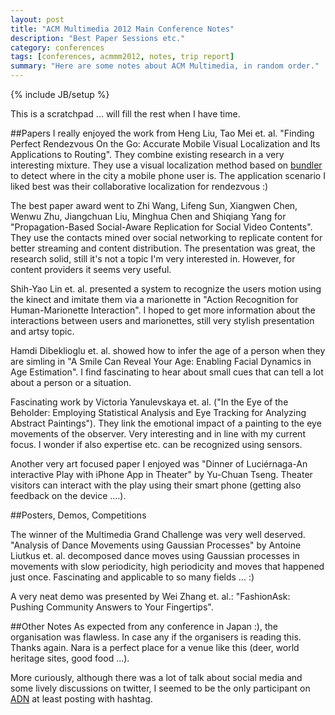 ```yaml
---
layout: post
title: "ACM Multimedia 2012 Main Conference Notes"
description: "Best Paper Sessions etc."
category: conferences 
tags: [conferences, acmmm2012, notes, trip report]
summary: "Here are some notes about ACM Multimedia, in random order."
---
```

{% include JB/setup %}

This is a scratchpad ... will fill the rest when I have time.

##Papers
I really enjoyed the work from Heng Liu, Tao Mei et. al.
"Finding Perfect Rendezvous On the Go: Accurate Mobile Visual Localization and Its Applications to Routing".
They combine existing research in a very interesting mixture. They use a visual localization method 
based on [bundler](http://phototour.cs.washington.edu/bundler/) to detect where in the city
a mobile phone user is. The application scenario I liked best was their collaborative localization 
for rendezvous :)

The best paper award went to Zhi Wang, Lifeng Sun, Xiangwen Chen, Wenwu Zhu, Jiangchuan Liu, Minghua Chen and Shiqiang Yang for "Propagation-Based Social-Aware Replication for Social Video Contents". They use the contacts mined over 
social networking to replicate content for better streaming and content distribution. 
The presentation was great, the research solid, still it's not a topic I'm very interested in. However, for content providers it seems very useful.

Shih-Yao Lin et. al. presented a system to recognize the users motion using the kinect and imitate them via a 
marionette in "Action Recognition for Human-Marionette Interaction". I hoped to get more information
about the interactions between users and marionettes, still very stylish presentation and artsy topic.

Hamdi Dibeklioglu et. al. showed how to infer the age of a person when they are simling in "A Smile Can Reveal Your Age: Enabling Facial Dynamics in Age Estimation". I find fascinating to hear about small cues that can
tell a lot about a person or a situation.

Fascinating work by Victoria Yanulevskaya et. al. ("In the Eye of the Beholder: Employing Statistical Analysis and Eye Tracking for Analyzing Abstract Paintings"). They link the emotional impact of a painting to the eye movements
of the observer. Very interesting and in line with my current focus. I wonder if also expertise etc. can be
recognized using sensors.

Another very art focused paper I enjoyed was "Dinner of Luciérnaga-An interactive Play with iPhone App in Theater"
by Yu-Chuan Tseng. Theater visitors can interact with the play using their smart phone (getting also feedback on the device ....). 


##Posters, Demos, Competitions


The winner of the Multimedia Grand Challenge was very well deserved. "Analysis of Dance Movements using Gaussian Processes" by Antoine Liutkus et. al. decomposed dance moves using Gaussian processes in movements with
slow periodicity, high periodicity and moves that happened just once. Fascinating and applicable to so many fields ... :)

A very neat demo was presented by Wei Zhang et. al.: "FashionAsk: Pushing Community Answers to Your Fingertips".

##Other Notes
As expected from any conference in Japan :), the organisation was flawless. 
In case any if the organisers is reading this. Thanks again. Nara is a perfect place for a venue like this
(deer, world heritage sites, good food ...).

More curiously, although there was a lot of talk about social media and some lively discussions
on twitter, I seemed to be the only participant on [ADN](https://alpha.app.net/) at least posting with hashtag.







